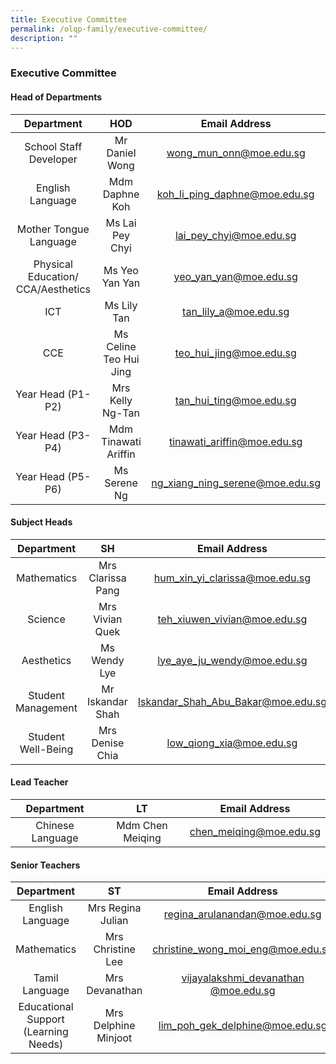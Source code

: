 ```yaml
---
title: Executive Committee
permalink: /olqp-family/executive-committee/
description: ""
---
```

### Executive Committee

#### Head of Departments

| Department 	| HOD 	| Email Address 	|
|:---:	|:---:	|:---:	|
| School Staff Developer 	| Mr Daniel Wong 	| [wong_mun_onn@moe.edu.sg](mailto:wong_mun_onn@moe.edu.sg) 	|
| English Language 	| Mdm Daphne Koh 	| [koh_li_ping_daphne@moe.edu.sg](mailto: ) 	|
| Mother Tongue Language 	| Ms Lai Pey Chyi 	| [lai_pey_chyi@moe.edu.sg](mailto:lai_pey_chyi@moe.edu.sg) 	|
| Physical Education/ CCA/Aesthetics 	| Ms Yeo Yan Yan  	| [yeo_yan_yan@moe.edu.sg](mailto:yeo_yan_yan@moe.edu.sg) 	|
| ICT 	| Ms Lily Tan 	| [tan_lily_a@moe.edu.sg](mailto:tan_lily_a@moe.edu.sg)	|
| CCE  	| Ms Celine Teo Hui Jing 	| [teo_hui_jing@moe.edu.sg](mailto:teo_hui_jing@moe.edu.sg)	|
| Year Head (P1-P2) 	| Mrs Kelly Ng-Tan  	| [tan_hui_ting@moe.edu.sg](mailto:tan_hui_ting@moe.edu.sg) 	|
| Year Head (P3-P4) 	| Mdm Tinawati Ariffin 	| [tinawati_ariffin@moe.edu.sg](mailto:tinawati_ariffin@moe.edu.sg)	|
| Year Head (P5-P6) 	| Ms Serene Ng 	| [ng_xiang_ning_serene@moe.edu.sg](mailto:ng_xiang_ning_serene@moe.edu.sg)	|

#### Subject Heads

| Department | SH | Email Address |
|:---:|:---:|:---:|
| Mathematics | Mrs Clarissa Pang | [hum\_xin\_yi\_clarissa@moe.edu.sg](mailto:hum_xin_yi_clarissa@moe.edu.sg) |
| Science | Mrs Vivian Quek | [teh\_xiuwen\_vivian@moe.edu.sg](mailto:teh_xiuwen_vivian@moe.edu.sg) |
| Aesthetics | Ms Wendy Lye | [lye\_aye\_ju\_wendy@moe.edu.sg](mailto:lye_aye_ju_wendy@moe.edu.sg) |
| Student Management | Mr Iskandar Shah | [Iskandar\_Shah\_Abu\_Bakar@moe.edu.sg](mailto:Iskandar_Shah_Abu_Bakar@moe.edu.sg) |
| Student Well-Being | Mrs Denise Chia | [low\_qiong\_xia@moe.edu.sg](mailto:low_qiong_xia@moe.edu.sg) |

#### Lead Teacher

| Department 	| LT 	| Email Address 	|
|:---:	|:---:	|:---:	|
| Chinese Language 	| Mdm Chen Meiqing 	| [chen_meiqing@moe.edu.sg](mailto:chen_meiqing@moe.edu.sg) 	|

#### Senior Teachers

| Department | ST | Email Address |
|:---:|:---:|:---:|
| English Language | Mrs Regina Julian | [regina\_arulanandan@moe.edu.sg](mailto:regina_arulanandan@moe.edu.sg) |
| Mathematics | Mrs Christine Lee | [christine\_wong\_moi\_eng@moe.edu.sg](mailto:christine_wong_moi_eng@moe.edu.sg) |
| Tamil Language | Mrs Devanathan | [vijayalakshmi\_devanathan @moe.edu.sg](mailto:vijayalakshmi_devanathan%20@moe.edu.sg) |
| Educational Support (Learning Needs) | Mrs Delphine Minjoot | [lim\_poh\_gek\_delphine@moe.edu.sg](mailto:lim_poh_gek_delphine@moe.edu.sg) |